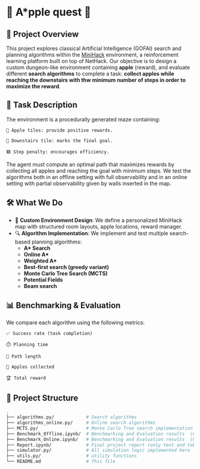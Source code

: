 # 🍎 A*pple quest 🍎

## 🎯 Project Overview

This project explores classical Artificial Intelligence (GOFAI) search and planning algorithms within the [MiniHack](https://minihack.readthedocs.io/en/latest/) environment, a reinforcement learning platform built on top of NetHack. 
Our objective is to design a custom dungeon-like environment containing **apple** (reward), and evaluate different **search algorithms** to complete a task: **collect apples while reaching the downstairs with thw minimum number of steps in order to maximize the reward**.

## 🧪 Task Description

The environment is a procedurally generated maze containing:

    🍎 Apple tiles: provide positive rewards.

    🔽 Downstairs tile: marks the final goal.

    🟥 Step penalty: encourages efficiency.

The agent must compute an optimal path that maximizes rewards by collecting all apples and reaching the goal with minimum steps.
We test the algorithms both in an offline setting with full observability and in an online setting with partial observability given by walls inserted in the map.  

## 🛠️ What We Do

- 🔧 **Custom Environment Design**: We define a personalized MiniHack map with structured room layouts, apple locations, reward manager.
- 🔍 **Algorithm Implementation**: We implement and test multiple search-based planning algorithms:
  - **A\* Search**
  - **Online A\***
  - **Weighted A\***
  - **Best-first search (greedy variant)**
  - **Monte Carlo Tree Search (MCTS)**
  - **Potential Fields**
  - **Beam search**

## 📊 Benchmarking & Evaluation

We compare each algorithm using the following metrics:

    ✅ Success rate (task completion)

    ⏱️ Planning time

    🧭 Path length

    🍎 Apples collected

    🏆 Total reward
    
## 📁 Project Structure

```bash
.
├── algorithms.py/            # Search algorithms 
├── algorithms_online.py/     # Online search algorithms
├── MCTS.py/                  # Monte Carlo Tree search implementation 
├── Benchmark_Offline.ipynb/  # Benchmarking and Evaluation results  (Offline setting)
├── Benchmark_Online.ipynb/   # Benchmarking and Evaluation results  (Online setting) 
├── Report.ipynb/             # Final project report (only text and tables of results)
├── simulator.py/             # All simulation logic implemented here
├── utils.py/                 # utility functions
└── README.md                 # This file
